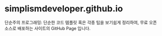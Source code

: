 simplismdeveloper.github.io
===========================

단순주의 프로그래밍: 단순한 코드 템플릿 혹은 각종 팁을 보기쉽게 정리하여, 무료 오픈소스로 배포하는 사이트의 GitHub Page 입니다.
